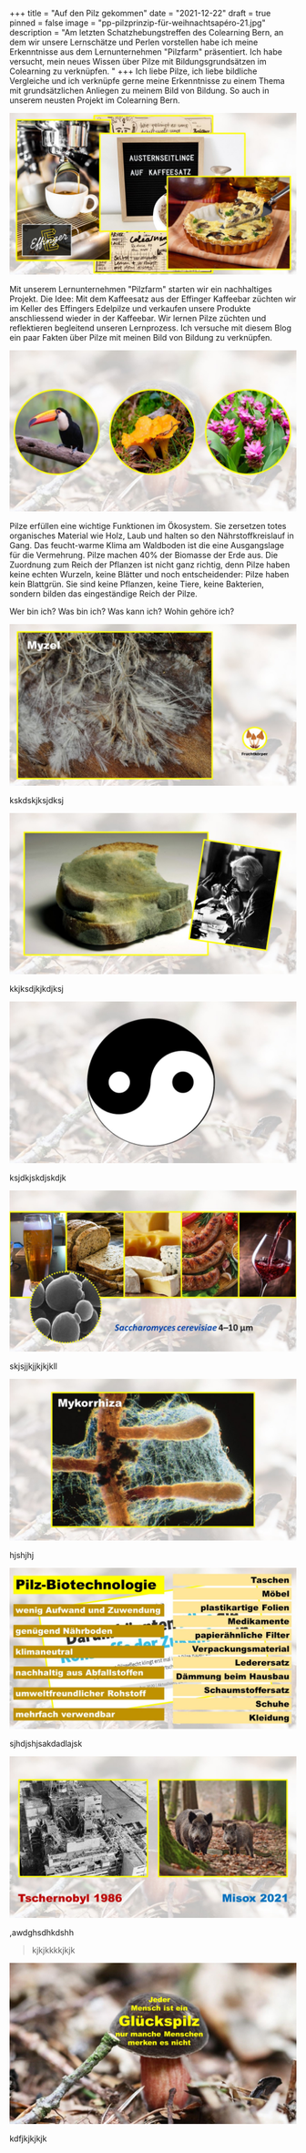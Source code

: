 +++
title = "Auf den Pilz gekommen"
date = "2021-12-22"
draft = true
pinned = false
image = "pp-pilzprinzip-für-weihnachtsapéro-21.jpg"
description = "Am letzten Schatzhebungstreffen des Colearning Bern, an dem wir unsere Lernschätze und Perlen vorstellen habe ich meine Erkenntnisse aus dem Lernunternehmen \"Pilzfarm\" präsentiert. Ich habe versucht, mein neues Wissen über Pilze mit Bildungsgrundsätzen im Colearning zu verknüpfen.  "
+++
Ich liebe Pilze, ich liebe bildliche Vergleiche und ich verknüpfe gerne meine Erkenntnisse zu einem Thema mit grundsätzlichen Anliegen zu meinem Bild von Bildung. So auch in unserem neusten Projekt im Colearning Bern.

![](folie5.jpg)

Mit unserem Lernunternehmen "Pilzfarm" starten wir ein nachhaltiges Projekt. Die Idee: Mit dem Kaffeesatz aus der Effinger Kaffeebar züchten wir im Keller des Effingers Edelpilze und verkaufen unsere Produkte anschliessend wieder in der Kaffeebar. Wir lernen Pilze züchten und reflektieren begleitend unseren Lernprozess. Ich versuche mit diesem Blog ein paar Fakten über Pilze mit meinen Bild von Bildung zu verknüpfen.

![](folie6.jpg)

Pilze erfüllen eine wichtige Funktionen im Ökosystem. Sie zersetzen totes organisches Material wie Holz, Laub und halten so den Nährstoffkreislauf in Gang. Das feucht-warme Klima am Waldboden ist die eine Ausgangslage für die Vermehrung. Pilze machen 40% der Biomasse der Erde aus. Die Zuordnung zum Reich der Pflanzen ist nicht ganz richtig, denn Pilze haben keine echten Wurzeln, keine Blätter und noch entscheidender: Pilze haben kein Blattgrün. Sie sind keine Pflanzen, keine Tiere, keine Bakterien, sondern bilden das eingeständige Reich der Pilze.

<!--StartFragment-->

Wer bin ich?
Was bin ich?
Was kann ich?
Wohin gehöre ich?

<!--EndFragment-->

![](folie7.jpg)

kskdskjksjdksj

![](folie9.jpg)

kkjksdjkjkdjksj

![](folie10.jpg)

ksjdkjskdjskdjk

![](folie12.jpg)

skjsjjkjjkjkjkll

![](folie13.jpg)

hjshjhj

![](folie16.jpg)

sjhdjshjsakdadlajsk

![](folie15.jpg)

,awdghsdhkdshh

> kjkjkkkkjkjk

![](folie30.jpg)

kdfjkjkjkjk